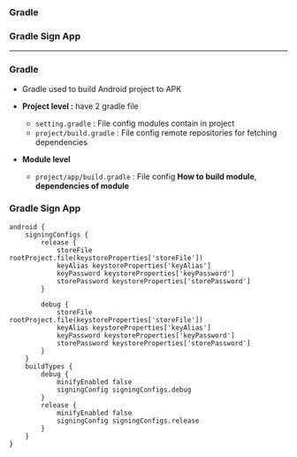 ### Gradle
### Gradle Sign App

--------

### Gradle
* Gradle used to build Android project to APK

* **Project level :** have 2 gradle file
  * `setting.gradle` : File config modules contain in project
  * `project/build.gradle` : File config remote repositories for fetching dependencies
  
* **Module level**
  * `project/app/build.gradle` : File config **How to build module**, **dependencies of module**

### Gradle Sign App

```
android {
    signingConfigs {
        release {
            storeFile rootProject.file(keystoreProperties['storeFile'])
            keyAlias keystoreProperties['keyAlias']
            keyPassword keystoreProperties['keyPassword']
            storePassword keystoreProperties['storePassword']
        }

        debug {
            storeFile rootProject.file(keystoreProperties['storeFile'])
            keyAlias keystoreProperties['keyAlias']
            keyPassword keystoreProperties['keyPassword']
            storePassword keystoreProperties['storePassword']
        }
    }
    buildTypes {
        debug {
            minifyEnabled false
            signingConfig signingConfigs.debug
        }
        release {
            minifyEnabled false
            signingConfig signingConfigs.release
        }
    }
}
```
